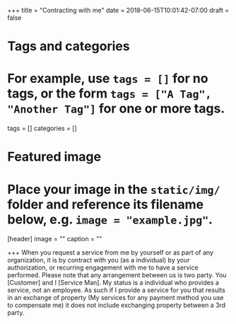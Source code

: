 +++
title = "Contracting with me"
date = 2018-06-15T10:01:42-07:00
draft = false

# Tags and categories
# For example, use `tags = []` for no tags, or the form `tags = ["A Tag", "Another Tag"]` for one or more tags.
tags = []
categories = []

# Featured image
# Place your image in the `static/img/` folder and reference its filename below, e.g. `image = "example.jpg"`.
[header]
image = ""
caption = ""

+++
When you request a service from me by yourself or as part of any organization, it is by contract with you (as a individual) by your authorization, or recurring engagement with me to have a service performed. Please note that any arrangement between us is two party. You [Customer] and I [Service Man]. My status is a individual who provides a service, not an employee. As such if I provide a service for you that results in an exchange of property (My services for any payment method you use to compensate me) it does not include exchanging property between a 3rd party.
